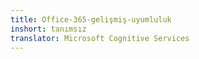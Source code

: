 ```yaml
---
title: Office-365-gelişmiş-uyumluluk
inshort: tanımsız
translator: Microsoft Cognitive Services
---
```




